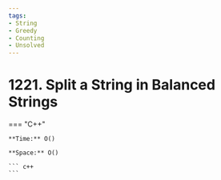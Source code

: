 ```yaml
---
tags:
- String
- Greedy
- Counting
- Unsolved
---
```



# 1221. Split a String in Balanced Strings

=== "C++"

    **Time:** O()

    **Space:** O()

    ``` c++
    ```